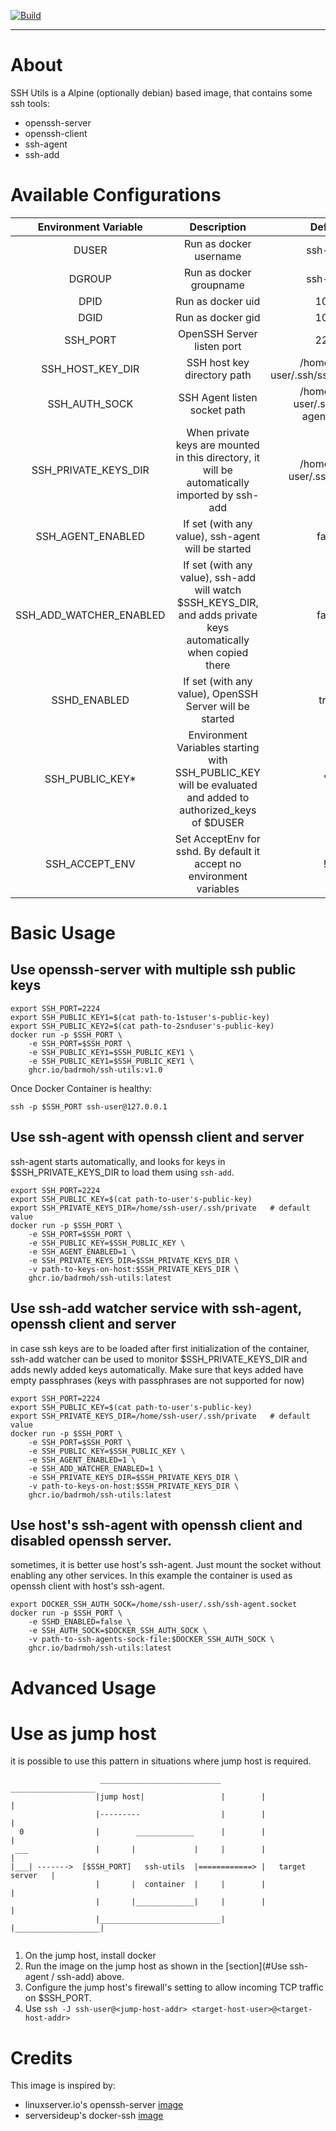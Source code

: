 [![Build](https://img.shields.io/github/actions/workflow/status/badrmoh/ssh-utils/build_and_publish.yml?tag=latest&label=ci&logo=github)](https://github.com/badrmoh/ssh-utils/actions?workflow=build_and_publish)

---

# About 

SSH Utils is a Alpine (optionally debian) based image, that contains some ssh tools:
- openssh-server
- openssh-client
- ssh-agent
- ssh-add

# Available Configurations
| **Environment Variable** |                                                  **Description**                                                 |             **Default**            |
|:------------------------:|:----------------------------------------------------------------------------------------------------------------:|:----------------------------------:|
|           DUSER          |                                              Run as docker username                                              |              ssh-user              |
|          DGROUP          |                                              Run as docker groupname                                             |              ssh-user              |
|           DPID           |                                                 Run as docker uid                                                |                1001                |
|           DGID           |                                                 Run as docker gid                                                |                1001                |
|         SSH_PORT         |                                            OpenSSH Server listen port                                            |                2222                |
|     SSH_HOST_KEY_DIR     |                                            SSH host key directory path                                           |  /home/ssh-user/.ssh/ssh_host_keys |
|       SSH_AUTH_SOCK      |                                           SSH Agent listen socket path                                           | /home/ssh-user/.ssh/ssh-agent.sock |
|  SSH_PRIVATE_KEYS_DIR    |           When private keys are mounted in this directory, it will be automatically imported by ssh-add          |    /home/ssh-user/.ssh/private     |
|     SSH_AGENT_ENABLED    |                                If set (with any value), ssh-agent will be started                                |                false               |
|  SSH_ADD_WATCHER_ENABLED | If set (with any value), ssh-add will watch $SSH_KEYS_DIR, and adds private keys automatically when copied there |                false               |
|       SSHD_ENABLED       |                              If set (with any value), OpenSSH Server will be started                             |                true                |
|      SSH_PUBLIC_KEY*     |    Environment Variables starting with SSH_PUBLIC_KEY will be evaluated and added to authorized_keys of $DUSER   |                 ""                 |
|      SSH_ACCEPT_ENV      |                     Set AcceptEnv for sshd. By default it accept no environment variables                        |                 !*                 |


# Basic Usage

## Use openssh-server with multiple ssh public keys
```
export SSH_PORT=2224
export SSH_PUBLIC_KEY1=$(cat path-to-1stuser's-public-key)
export SSH_PUBLIC_KEY2=$(cat path-to-2snduser's-public-key)
docker run -p $SSH_PORT \
    -e SSH_PORT=$SSH_PORT \
    -e SSH_PUBLIC_KEY1=$SSH_PUBLIC_KEY1 \
    -e SSH_PUBLIC_KEY1=$SSH_PUBLIC_KEY1 \
    ghcr.io/badrmoh/ssh-utils:v1.0 
```

Once Docker Container is healthy:

`ssh -p $SSH_PORT ssh-user@127.0.0.1`


## Use ssh-agent with openssh client and server
ssh-agent starts automatically, and looks for keys in $SSH_PRIVATE_KEYS_DIR to load them using `ssh-add`.
```
export SSH_PORT=2224
export SSH_PUBLIC_KEY=$(cat path-to-user's-public-key)
export SSH_PRIVATE_KEYS_DIR=/home/ssh-user/.ssh/private   # default value
docker run -p $SSH_PORT \
    -e SSH_PORT=$SSH_PORT \
    -e SSH_PUBLIC_KEY=$SSH_PUBLIC_KEY \
    -e SSH_AGENT_ENABLED=1 \
    -e SSH_PRIVATE_KEYS_DIR=$SSH_PRIVATE_KEYS_DIR \
    -v path-to-keys-on-host:$SSH_PRIVATE_KEYS_DIR \
    ghcr.io/badrmoh/ssh-utils:latest
```

## Use ssh-add watcher service with ssh-agent, openssh client and server
in case ssh keys are to be loaded after first initialization of the container, ssh-add watcher can be used to monitor $SSH_PRIVATE_KEYS_DIR and adds newly added keys automatically.
Make sure that keys added have empty passphrases (keys with passphrases are not supported for now)
```
export SSH_PORT=2224
export SSH_PUBLIC_KEY=$(cat path-to-user's-public-key)
export SSH_PRIVATE_KEYS_DIR=/home/ssh-user/.ssh/private   # default value
docker run -p $SSH_PORT \
    -e SSH_PORT=$SSH_PORT \
    -e SSH_PUBLIC_KEY=$SSH_PUBLIC_KEY \
    -e SSH_AGENT_ENABLED=1 \
    -e SSH_ADD_WATCHER_ENABLED=1 \
    -e SSH_PRIVATE_KEYS_DIR=$SSH_PRIVATE_KEYS_DIR \
    -v path-to-keys-on-host:$SSH_PRIVATE_KEYS_DIR \
    ghcr.io/badrmoh/ssh-utils:latest 
```

## Use host's ssh-agent with openssh client and disabled openssh server.
sometimes, it is better use host's ssh-agent. Just mount the socket without enabling any other services. In this example the container is used as openssh client with host's ssh-agent.
```
export DOCKER_SSH_AUTH_SOCK=/home/ssh-user/.ssh/ssh-agent.socket
docker run -p $SSH_PORT \
    -e SSHD_ENABLED=false \
    -e SSH_AUTH_SOCK=$DOCKER_SSH_AUTH_SOCK \
    -v path-to-ssh-agents-sock-file:$DOCKER_SSH_AUTH_SOCK \
    ghcr.io/badrmoh/ssh-utils:latest
```


# Advanced Usage

# Use as jump host
it is possible to use this pattern in situations where jump host is required.


```
                    ___________________________          ___________________
                   |jump host|                 |        |                   |
                   |---------                  |        |                   |
  0                |        _____________      |        |                   |
 ___               |       |             |     |        |                   |
|___| ------->  [$SSH_PORT]   ssh-utils  |============> |   target server   |
                   |       |  container  |     |        |                   |
                   |       |_____________|     |        |                   |
                   |___________________________|        |___________________|


```

1. On the jump host, install docker
2. Run the image on the jump host as shown in the [section](#Use ssh-agent / ssh-add) above.
3. Configure the jump host's firewall's setting to allow incoming TCP traffic on $SSH_PORT.
4. Use `ssh -J ssh-user@<jump-host-addr> <target-host-user>@<target-host-addr>`



# Credits
This image is inspired by:
- linuxserver.io's openssh-server [image](https://github.com/linuxserver/docker-openssh-server)
- serversideup's docker-ssh [image](https://github.com/serversideup/docker-ssh)
